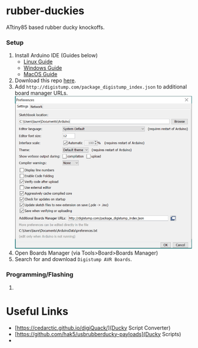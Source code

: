 # rubber-duckies
ATtiny85 based rubber ducky knockoffs.

### Setup
1. Install Arduino IDE (Guides below)
   - [Linux Guide](https://www.arduino.cc/en/guide/linux)
   - [Windows Guide](https://www.arduino.cc/en/guide/windows)
   - [MacOS Guide](https://www.arduino.cc/en/guide/macOSX)
2. Download this repo [here](https://github.com/dpucyber/rubber-duckies/archive/refs/heads/main.zip).
3. Add `http://digistump.com/package_digistump_index.json` to additional board manager URLs.
   ![img](https://raw.githubusercontent.com/dpucyber/rubber-duckies/main/images/boardurl.png)
4. Open Boards Manager (via Tools>Board>Boards Manager) 
5. Search for and download `Digistump AVR Boards`.

### Programming/Flashing

1. 

# Useful Links
- [https://cedarctic.github.io/digiQuack/](Ducky Script Converter)
- [https://github.com/hak5/usbrubberducky-payloads](Ducky Scripts)
- 
